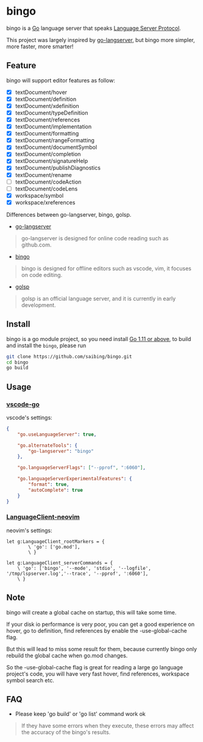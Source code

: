 # bingo

bingo is a [Go](https://golang.org) language server that speaks
[Language Server Protocol](https://github.com/Microsoft/language-server-protocol).

This project was largely inspired by [go-langserver](https://github.com/sourcegraph/go-langserver),
but bingo more simpler, more faster, more smarter!

## Feature
bingo will support editor features as follow:

- [x] textDocument/hover
- [x] textDocument/definition
- [x] textDocument/xdefinition
- [x] textDocument/typeDefinition
- [x] textDocument/references
- [x] textDocument/implementation
- [x] textDocument/formatting
- [x] textDocument/rangeFormatting
- [x] textDocument/documentSymbol
- [x] textDocument/completion
- [x] textDocument/signatureHelp
- [x] textDocument/publishDiagnostics
- [x] textDocument/rename
- [ ] textDocument/codeAction
- [ ] textDocument/codeLens
- [x] workspace/symbol
- [x] workspace/xreferences

Differences between go-langserver, bingo, golsp.

- [go-langserver](https://github.com/sourcegraph/go-langserver)

> go-langserver is designed for online code reading such as github.com.

- [bingo](https://github.com/saibing/bingo)

> bingo is designed for offline editors such as vscode, vim, it focuses on code editing.

- [golsp](https://github.com/golang/tools/blob/master/cmd/golsp/main.go)

> golsp is an official language server,  and it is currently in early development.

## Install

bingo is a go module project, so you need install [Go 1.11 or above](https://golang.google.cn/dl/),
to build and install the `bingo`, please run

```bash
git clone https://github.com/saibing/bingo.git
cd bingo
go build
```

## Usage

### [vscode-go](https://github.com/Microsoft/vscode-go)

vscode's settings:

```json
{
    "go.useLanguageServer": true,

    "go.alternateTools": {
        "go-langserver": "bingo"
    },

    "go.languageServerFlags": ["--pprof", ":6060"],

    "go.languageServerExperimentalFeatures": {
        "format": true,
        "autoComplete": true
    }
}
```

### [LanguageClient-neovim](https://github.com/autozimu/LanguageClient-neovim)

neovim's settings:

```vim
let g:LanguageClient_rootMarkers = {
        \ 'go': ['go.mod'],
        \ }

let g:LanguageClient_serverCommands = {
    \ 'go': ['bingo', '--mode', 'stdio', '--logfile', '/tmp/lspserver.log','--trace', '--pprof', ':6060'],
    \ }

```

## Note

bingo will create a global cache on startup, this will take some time.

If your disk io performance is very poor, you can get a good experience on hover, go to definition, find references by enable the -use-global-cache flag. 

But this will lead to miss some result for them, because currently bingo only rebuild the global cache when go.mod changes.

So the -use-global-cache flag is great for reading a large go language project's code, you will have very fast hover, find references, workspace symbol search etc.

## FAQ

- Please keep 'go build' or 'go list' command work ok

> If they have some errors when they execute, these errors may affect the accuracy of the bingo's results.
